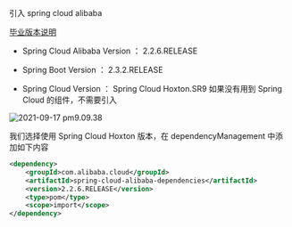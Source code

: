 引入 spring cloud alibaba

[毕业版本说明](https://github.com/alibaba/spring-cloud-alibaba/wiki/%E7%89%88%E6%9C%AC%E8%AF%B4%E6%98%8E)

- Spring Cloud Alibaba Version ： 2.2.6.RELEASE

- Spring Boot Version ： 2.3.2.RELEASE

- Spring Cloud Version ： Spring Cloud Hoxton.SR9 如果没有用到 Spring Cloud 的组件，不需要引入

![2021-09-17 pm9.09.38](https://muyids.oss-cn-beijing.aliyuncs.com/2021-09-17%20pm9.09.38-4008018.png)

我们选择使用 Spring Cloud Hoxton 版本，在 dependencyManagement 中添加如下内容

```xml
<dependency>
    <groupId>com.alibaba.cloud</groupId>
    <artifactId>spring-cloud-alibaba-dependencies</artifactId>
    <version>2.2.6.RELEASE</version>
    <type>pom</type>
    <scope>import</scope>
</dependency>
```
